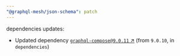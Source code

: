 ```yaml
---
"@graphql-mesh/json-schema": patch
---
```

dependencies updates:
  - Updated dependency [`graphql-compose@9.0.11` ↗︎](https://www.npmjs.com/package/graphql-compose/v/9.0.11) (from `9.0.10`, in `dependencies`)

